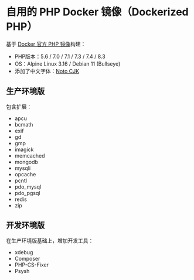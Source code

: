# 自用的 PHP Docker 镜像（Dockerized PHP）

基于 [Docker 官方 PHP 镜像](https://hub.docker.com/_/php)构建：

- PHP版本：5.6 / 7.0 / 7.1 / 7.3 / 7.4 / 8.3
- OS：Alpine Linux 3.16 / Debian 11 (Bullseye)
- 添加了中文字体：[Noto CJK](https://github.com/googlefonts/noto-cjk)

## 生产环境版

包含扩展：

- apcu
- bcmath
- exif
- gd
- gmp
- imagick
- memcached
- mongodb
- mysqli
- opcache
- pcntl
- pdo_mysql
- pdo_pgsql
- redis
- zip

## 开发环境版

在生产环境版基础上，增加开发工具：

- xdebug
- Composer
- PHP-CS-Fixer
- Psysh
